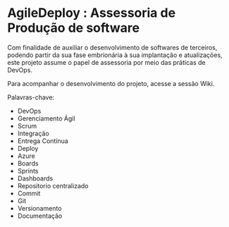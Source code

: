 # AgileDeploy : Assessoria de Produção de software

Com finalidade de auxiliar o desenvolvimento de softwares de terceiros, podendo partir da sua fase embrionária à sua implantação e atualizações, este projeto assume o papel de assessoria por meio das práticas de DevOps.

Para acompanhar o desenvolvimento do projeto, acesse a sessão Wiki.





Palavras-chave:

- DevOps
- Gerenciamento Ágil
- Scrum
- Integração
- Entrega Contínua
- Deploy
- Azure
- Boards
- Sprints
- Dashboards
- Repositorio centralizado
- Commit
- Git
- Versionamento
- Documentação
